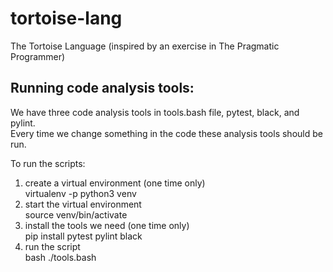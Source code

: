 # tortoise-lang
The Tortoise Language (inspired by an exercise in The Pragmatic Programmer)

## Running code analysis tools:
We have three code analysis tools in tools.bash file, pytest, black, and pylint.  
Every time we change something in the code these analysis tools should be run.

To run the scripts:

1. create a virtual environment (one time only)  
        virtualenv -p python3 venv
2. start the virtual environment  
source venv/bin/activate
3. install the tools we need (one time only)  
        pip install pytest pylint black
4. run the script  
        bash ./tools.bash